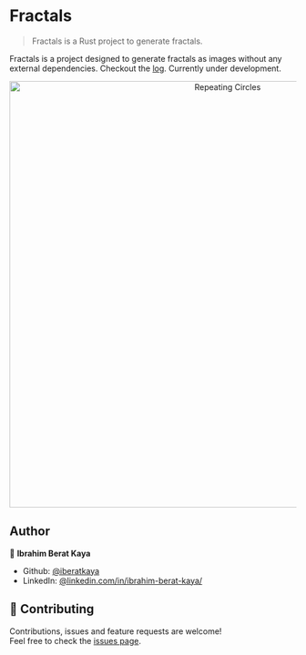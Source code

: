 # Fractals

> Fractals is a Rust project to generate fractals.

Fractals is a project designed to generate fractals as images without any external dependencies. Checkout the [log](https://github.com/iberatkaya/fractals/blob/master/LOG.md). Currently under development. 

<p align="center">
    <img alt="Repeating Circles" src="https://raw.githubusercontent.com/iberatkaya/fractals/master/examples/compressed/fractals.jpg" width="750" height="750">
</p>

## Author

👤 **Ibrahim Berat Kaya**

* Github: [@iberatkaya](https://github.com/iberatkaya)
* LinkedIn: [@linkedin.com/in/ibrahim-berat-kaya/](https://linkedin.com/in/ibrahim-berat-kaya/)

## 🤝 Contributing

Contributions, issues and feature requests are welcome!<br />Feel free to check the [issues page](https://github.com/iberatkaya/fractals/issues). 
